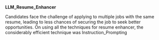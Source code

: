 **LLM_Resume_Enhancer**

Candidates face the challenge of applying to multiple jobs with the same resume, leading to less chances of securing the job to seek better opportunities. On using all the techniques for resume enhancer, the considerably efficient technique was Instruction_Prompting
